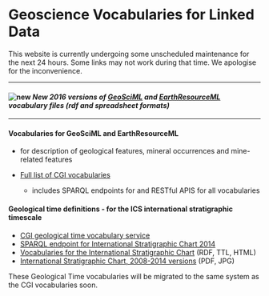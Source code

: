 # Geoscience Vocabularies for Linked Data

This website is currently undergoing some unscheduled maintenance for the next 24 hours. Some links may not work during that time. We apologise for the inconvenience.

---

####  ![new](http://geosciml.org/theme/img/new.gif) *New 2016 versions of [GeoSciML](http://resource.geosciml.org/vocabulary/cgi/2016/) and [EarthResourceML](http://resource.geosciml.org/vocabulary/earthresourceml/2016/) vocabulary files (rdf and spreadsheet formats)*

---

#### **Vocabularies for GeoSciML and EarthResourceML**
* for  description of geological features, mineral occurrences and mine-related features


* [Full list of CGI vocabularies](http://resource.geosciml.org/def/voc/)
    * includes SPARQL endpoints for and RESTful APIS for all vocabularies

#### **Geological time definitions** - for  the ICS international stratigraphic timescale
* [CGI geological time vocabulary service](http://auscope-services.arrc.csiro.au/sissvoc/isc2013/collection)
* [SPARQL endpoint for International Stratigraphic Chart 2014](http://resource.geosciml.org/sparql/isc2014)
* [Vocabularies for the International Stratigraphic Chart](http://resource.geosciml.org/vocabulary/timescale/) (RDF, TTL, HTML)
* [International Stratigraphic Chart, 2008-2014 versions](http://www.stratigraphy.org/index.php/ics-chart-timescale) (PDF, JPG)

These Geological Time vocabularies will be migrated to the same system as the CGI vocabularies soon.
